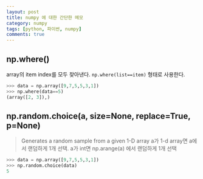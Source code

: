 ```yaml
---
layout: post
title: numpy 에 대한 간단한 메모  
category: numpy
tags: [python, 파이썬, numpy]
comments: true
---
```


## np.where()
array의 item index를 모두 찾아낸다. `np.where(list==item)` 형태로 사용한다.
```python
>>> data = np.array([9,7,5,5,3,1])
>>> np.where(data==5)
(array([2, 3]),)
```

## np.random.choice(a, size=None, replace=True, p=None)
> Generates a random sample from a given 1-D array
a가 1-d array면 a에서 랜덤하게 1개 선택. a가 int면 np.arange(a) 에서 랜덤하게 1개 선택
```python
>>> data = np.array([9,7,5,5,3,1])
>>> np.random.choice(data)
5
```
